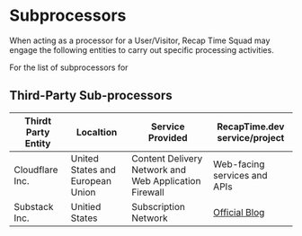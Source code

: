 # Subprocessors

When acting as a processor for a User/Visitor, Recap Time Squad may engage the following entities to carry
out specific processing activities.

For the list of subprocessors for

## Third-Party Sub-processors

| Thirdt Party Entity | Localtion | Service Provided | RecapTime.dev service/project |
| --- | --- | --- | --- |
| Cloudflare Inc. | United States and European Union | Content Delivery Network and Web Application Firewall | Web-facing services and APIs |
| Substack Inc. | Unitied States | Subscription Network | [Official Blog](https://recaptime.substack.com)
